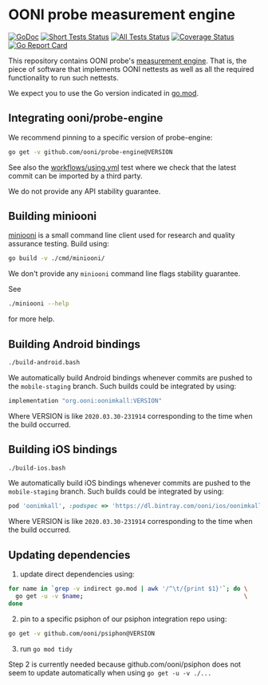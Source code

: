 # OONI probe measurement engine

[![GoDoc](https://godoc.org/github.com/ooni/probe-engine?status.svg)](https://godoc.org/github.com/ooni/probe-engine) [![Short Tests Status](https://github.com/ooni/probe-engine/workflows/shorttests/badge.svg)](https://github.com/ooni/probe-engine/actions?query=workflow%3Ashorttests) [![All Tests Status](https://github.com/ooni/probe-engine/workflows/alltests/badge.svg)](https://github.com/ooni/probe-engine/actions?query=workflow%3Aalltests) [![Coverage Status](https://coveralls.io/repos/github/ooni/probe-engine/badge.svg?branch=master)](https://coveralls.io/github/ooni/probe-engine?branch=master) [![Go Report Card](https://goreportcard.com/badge/github.com/ooni/probe-engine)](https://goreportcard.com/report/github.com/ooni/probe-engine)

This repository contains OONI probe's [measurement engine](
https://github.com/ooni/spec/tree/master/probe#engine). That is, the
piece of software that implements OONI nettests as well as all the
required functionality to run such nettests.

We expect you to use the Go version indicated in [go.mod](go.mod).

## Integrating ooni/probe-engine

We recommend pinning to a specific version of probe-engine:

```bash
go get -v github.com/ooni/probe-engine@VERSION
```

See also the [workflows/using.yml](.github/workflows/using.yml) test
where we check that the latest commit can be imported by a third party.

We do not provide any API stability guarantee.

## Building miniooni

[miniooni](cmd/miniooni) is a small command line client used for
research and quality assurance testing. Build using:

```bash
go build -v ./cmd/miniooni/
```

We don't provide any `miniooni` command line flags stability guarantee.

See

```bash
./miniooni --help
```

for more help.

## Building Android bindings

```bash
./build-android.bash
```

We automatically build Android bindings whenever commits are pushed to the
`mobile-staging` branch. Such builds could be integrated by using:

```Groovy
implementation "org.ooni:oonimkall:VERSION"
```

Where VERSION is like `2020.03.30-231914` corresponding to the
time when the build occurred.

## Building iOS bindings

```bash
./build-ios.bash
```

We automatically build iOS bindings whenever commits are pushed to the
`mobile-staging` branch. Such builds could be integrated by using:

```ruby
pod 'oonimkall', :podspec => 'https://dl.bintray.com/ooni/ios/oonimkall-VERSION.podspec'
```

Where VERSION is like `2020.03.30-231914` corresponding to the
time when the build occurred.

## Updating dependencies

1. update direct dependencies using:

```bash
for name in `grep -v indirect go.mod | awk '/^\t/{print $1}'`; do \
  go get -u -v $name;                                             \
done
```

2. pin to a specific psiphon of our psiphon integration repo using:

```bash
go get -v github.com/ooni/psiphon@VERSION
```

3. run `go mod tidy`

Step 2 is currently needed because github.com/ooni/psiphon does not
seem to update automatically when using `go get -u -v ./...`
